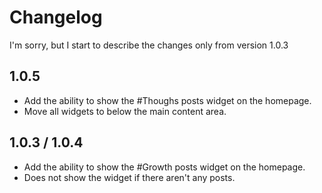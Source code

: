 # Changelog

I'm sorry, but I start to describe the changes only from version 1.0.3

## 1.0.5
- Add the ability to show the #Thoughs posts widget on the homepage.
- Move all widgets to below the main content area.

## 1.0.3 / 1.0.4
- Add the ability to show the #Growth posts widget on the homepage.
- Does not show the widget if there aren't any posts.
